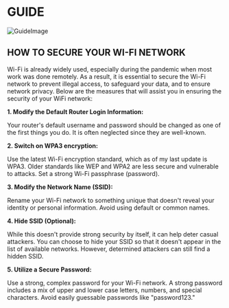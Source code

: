 # GUIDE

![GuideImage](/images/guideheaderpic.jpg)


## HOW TO SECURE YOUR WI-FI NETWORK

Wi-Fi is already widely used, especially during the pandemic when most work was done remotely. As a result, it is essential to secure the Wi-Fi network to prevent illegal access, to safeguard your data, and to ensure network privacy. Below are the measures that will assist you in ensuring the security of your WiFi network:

**1. Modify the Default Router Login Information:**

Your router's default username and password should be changed as one of the first things you do. It is often neglected since they are well-known.

**2. Switch on WPA3 encryption:**

Use the latest Wi-Fi encryption standard, which as of my last update is WPA3. Older standards like WEP and WPA2 are less secure and vulnerable to attacks. Set a strong Wi-Fi passphrase (password).

**3. Modify the Network Name (SSID):**

Rename your Wi-Fi network to something unique that doesn't reveal your identity or personal information. Avoid using default or common names.

**4. Hide SSID (Optional):**

While this doesn't provide strong security by itself, it can help deter casual attackers. You can choose to hide your SSID so that it doesn't appear in the list of available networks. However, determined attackers can still find a hidden SSID.

**5. Utilize a Secure Password:**

Use a strong, complex password for your Wi-Fi network. A strong password includes a mix of upper and lower case letters, numbers, and special characters. Avoid easily guessable passwords like "password123."


